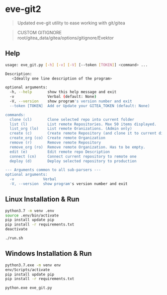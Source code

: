 # eve-git2

> Updated eve-git utility to ease working with git/gitea

> CUSTOM GITIGNORE\
> root/gitea_data/gitea/options/gitignore/Evektor


## Help
```Bash
usage: eve_git.py [-h] [-v] [-V] [--token [TOKEN]] <command> ...

Description:
   <Ideally one line description of the program>

optional arguments:
  -h, --help       show this help message and exit
  -v               Verbal (default: None)
  -V, --version    show program's version number and exit
  --token [TOKEN]  Add or Update your GITEA_TOKEN (default: None)

commands:
  clone (cl)       Clone selected repo into current folder
  list (l)         List remote Repositories. Max 50 items displayed.
  list_org (lo)    List remote Oranizations. (Admin only)
  create (c)       Create remote Repository (and clone it to current dir)
  create_org (co)  Create remote Organization
  remove (r)       Remove remote Repository
  remove_org (ro)  Remove remote Organization. Has to be empty.
  edit (e)         Edit remote repo Description
  connect (cn)     Connect current repository to remote one
  deploy (d)       Deploy selected repository to production

--- Arguments common to all sub-parsers ---
optional arguments:
  -v             Verbal
  -V, --version  show program's version number and exit
```

## Linux Installation & Run

```Bash
python3.7 -m venv .env
source .env/bin/activate
pip install update pip
pip install -r requirements.txt
deactivate

./run.sh
```

## Windows Installation & Run
```Bash
python3.7.exe -m venv env
env/Scripts/activate
pip install update pip
pip install -r requirements.txt

python.exe eve_git.py
```